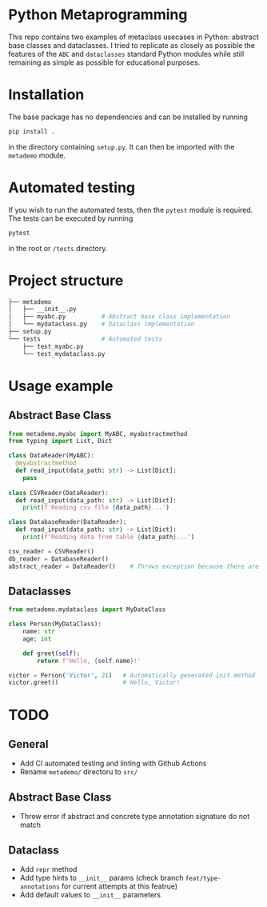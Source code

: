 # Python Metaprogramming
This repo contains two examples of metaclass usecases in Python: abstract base classes and dataclasses. I tried to replicate as closely as possible the features of the `ABC` and `dataclasses` standard Python modules while still remaining as simple as possible for educational purposes.

# Installation
The base package has no dependencies and can be installed by running
```bash
pip install .
```
in the directory containing `setup.py`. It can then be imported with the `metademo` module.

# Automated testing
If you wish to run the automated tests, then the `pytest` module is required. The tests can be executed by running
```bash
pytest
```
in the root or `/tests` directory.

# Project structure
```bash
├── metademo
│   ├── __init__.py
│   ├── myabc.py          # Abstract base class implementation
│   └── mydataclass.py    # Dataclass implementation
├── setup.py
└── tests                 # Automated tests
    ├── test_myabc.py
    └── test_mydataclass.py
```

# Usage example
## Abstract Base Class
```python
from metademo.myabc import MyABC, myabstractmethod
from typing import List, Dict

class DataReader(MyABC):
  @myabstractmethod
  def read_input(data_path: str) -> List[Dict]:
    pass
    
class CSVReader(DataReader):
  def read_input(data_path: str) -> List[Dict]:
    print(f'Reading csv file {data_path}...')

class DatabaseReader(DataReader):
  def read_input(data_path: str) -> List[Dict]:
    print(f'Reading data from table {data_path}...')

csv_reader = CSVReader()
db_reader = DatabaseReader()
abstract_reader = DataReader()    # Throws exception because there are unimplemented abstract methods
```
## Dataclasses
```python
from metademo.mydataclass import MyDataClass

class Person(MyDataClass):
    name: str
    age: int

    def greet(self):
        return f'Hello, {self.name}!'

victor = Person('Victor', 21)   # Automatically generated init method
victor.greet()                  # Hello, Victor!
```

# TODO
## General
- Add CI automated testing and linting with Github Actions
- Rename `metademo/` directoru to `src/`

## Abstract Base Class
- Throw error if abstract and concrete type annotation signature do not match

## Dataclass
- Add `repr` method
- Add type hints to `__init__` params (check branch `feat/type-annotations` for current attempts at this featrue)
- Add default values to `__init__` parameters
